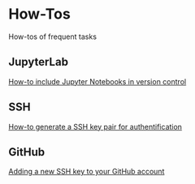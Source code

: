 # How-Tos
How-tos of frequent tasks

## JupyterLab
[How-to include Jupyter Notebooks in version control](https://github.com/EGE-Group-Concordia-University/howtos/blob/main/jupyter-notebooks-version-control.md)

## SSH
[How-to generate a SSH key pair for authentification](https://github.com/EGE-Group-Concordia-University/howtos/blob/main/SSH%20Key%20Based%20Authentification.md)

## GitHub
[Adding a new SSH key to your GitHub account](https://github.com/EGE-Group-Concordia-University/howtos/blob/main/howtos/GitHub/add-ssh-key-github.md)
